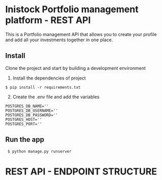 # Inistock Portfolio management platform - REST API

This is a Portfolio management API that allows you to create your profile and add all your investments
together in one place.

## Install
Clone the project and start by building a development environment

 1. Install the dependencies of project
 ```
 $ pip install -r requirements.txt
 ```
 
 2. Create the .env file and add the variables
 ```
 POSTGRES_DB_NAME=''
 POSTGRES_DB_USERNAME=''
 POSTGRES_DB_PASSWORD=''
 POSTGRES_HOST=''
 POSTGRES_PORT=''
 ```
 
## Run the app

```
 $ python manage.py runserver
```

# REST API - ENDPOINT STRUCTURE
